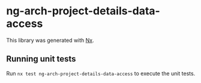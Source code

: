 # ng-arch-project-details-data-access

This library was generated with [Nx](https://nx.dev).

## Running unit tests

Run `nx test ng-arch-project-details-data-access` to execute the unit tests.
